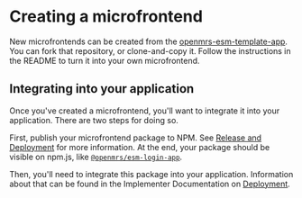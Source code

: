 # Creating a microfrontend

New microfrontends can be created from the
[openmrs-esm-template-app](https://github.com/openmrs/openmrs-esm-template-app).
You can fork that repository, or clone-and-copy it. Follow the instructions
in the README to turn it into your own microfrontend.

## Integrating into your application

Once you've created a microfrontend, you'll want to integrate it into your
application. There are two steps for doing so.

First, publish your microfrontend package to NPM. See
[Release and Deployment](getting_started/release_and_deployment)
for more information. At the end, your package should be visible on npm.js,
like [`@openmrs/esm-login-app`](https://www.npmjs.com/package/@openmrs/esm-login-app).

Then, you'll need to integrate this package into your application.
Information about that can be found in the Implementer Documentation on
[Deployment](https://wiki.openmrs.org/display/projects/Frontend+Implementer+Documentation).
